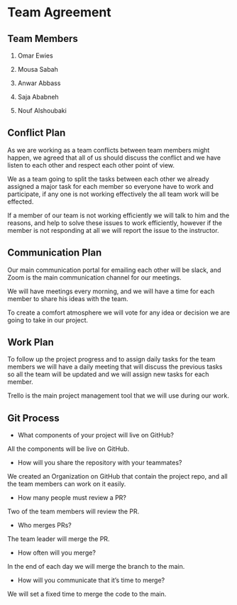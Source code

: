 # Team Agreement

## Team Members

1. Omar Ewies

2. Mousa Sabah

3. Anwar Abbass

4. Saja Ababneh

5. Nouf Alshoubaki

## Conflict Plan

As we are working as a team conflicts between team members might happen, we agreed that all of us should discuss the conflict and we have listen to each other and respect each other point of view.

We as a team going to split the tasks between each other we already assigned a major task for each member so everyone have to work and participate, if any one is not working effectively the all team work will be effected.

If a member of our team is not working efficiently we will talk to him and the reasons, and help to solve these issues to work efficiently, however if the member is not responding at all we will report the issue to the instructor.


## Communication Plan

Our main communication portal for emailing each other will be slack, and Zoom is the main communication channel for our meetings.

We will have meetings every morning, and we will have a time for each member to share his ideas with the team.

To create a comfort atmosphere we will vote for any idea or decision we are going to take in our project.

## Work Plan

To follow up the project progress and to assign daily tasks for the team members we will have a daily meeting that will discuss the previous tasks so all the team will be updated and we will assign new tasks for each member. 

Trello is the main project management tool that we will use during our work.



## Git Process


* What components of your project will live on GitHub?

All the components will be live on GitHub. 



* How will you share the repository with your teammates?

We created an Organization on GitHub that contain the project repo, and all the team members can work on it easily.



* How many people must review a PR?

Two of the team members will review the PR.

* Who merges PRs?

The team leader will merge the PR.


* How often will you merge?

In the end of each day we will merge the branch to the main.

* How will you communicate that it’s time to merge?

We will set a fixed time to merge the code to the main.

















